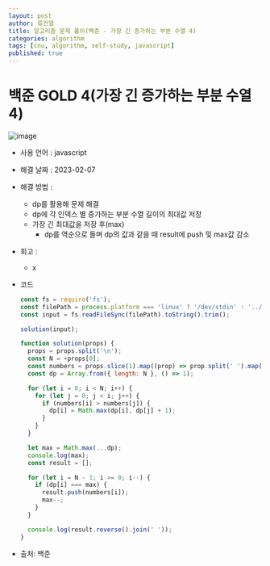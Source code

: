 ```yaml
---
layout: post
author: 류건열
title: 알고리즘 문제 풀이(백준 - 가장 긴 증가하는 부분 수열 4)
categories: algorithm
tags: [cnu, algorithm, self-study, javascript]
published: true
---
```


# 백준 GOLD 4(가장 긴 증가하는 부분 수열 4)

![image](https://user-images.githubusercontent.com/34560965/216981391-a8657519-c5a4-41b9-934e-04f6bc4032be.png)

- 사용 언어 : javascript

- 해결 날짜 : 2023-02-07

- 해결 방법 :

  - dp를 활용해 문제 해결
  - dp에 각 인덱스 별 증가하는 부분 수열 길이의 최대값 저장
  - 가장 긴 최대값을 저장 후(max) 
    - dp를 역순으로 돌며 dp의 값과 같을 때 result에 push 및 max값 감소

- 회고 :

  - x

- 코드

  ```javascript
  const fs = require('fs');
  const filePath = process.platform === 'linux' ? '/dev/stdin' : '../input.txt';
  const input = fs.readFileSync(filePath).toString().trim();

  solution(input);

  function solution(props) {
    props = props.split('\n');
    const N = +props[0];
    const numbers = props.slice(1).map((prop) => prop.split(' ').map((e) => +e))[0];
    const dp = Array.from({ length: N }, () => 1);

    for (let i = 0; i < N; i++) {
      for (let j = 0; j < i; j++) {
        if (numbers[i] > numbers[j]) {
          dp[i] = Math.max(dp[i], dp[j] + 1);
        }
      }
    }

    let max = Math.max(...dp);
    console.log(max);
    const result = [];

    for (let i = N - 1; i >= 0; i--) {
      if (dp[i] === max) {
        result.push(numbers[i]);
        max--;
      }
    }

    console.log(result.reverse().join(' '));
  }
  ```

- 출처: 백준
